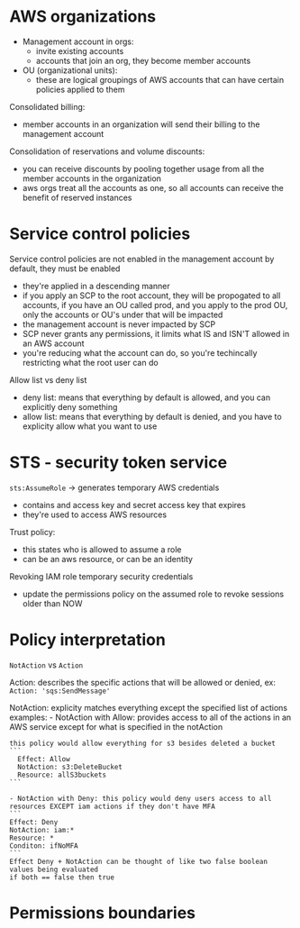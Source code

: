 # AWS organizations
- Management account in orgs:
  - invite existing accounts
  - accounts that join an org, they become member accounts
- OU (organizational units):
  - these are logical groupings of AWS accounts that can have certain policies applied to them

Consolidated billing:
  - member accounts in an organization will send their billing to the management account

Consolidation of reservations and volume discounts:
  - you can receive discounts by pooling together usage from all the member accounts in the organization
  - aws orgs treat all the accounts as one, so all accounts can receive the benefit of reserved instances

# Service control policies
Service control policies are not enabled in the management account by default, they must be enabled 


- they're applied in a descending manner 
- if you apply an SCP to the root account, they will be propogated to all accounts, if you have an OU called prod, and you apply to the prod OU, only the accounts or OU's under that will be impacted
- the management account is never impacted by SCP
- SCP never grants any permissions, it limits what IS and ISN'T allowed in an AWS account
- you're reducing what the account can do, so you're techincally restricting what the root user can do

Allow list vs deny list
- deny list: means that everything by default is allowed, and you can explicitly deny something
- allow list: means that everything by default is denied, and you have to explicity allow what you want to use

# STS - security token service 
`sts:AssumeRole` -> generates temporary AWS credentials
  - contains and access key and secret access key that expires
  - they're used to access AWS resources

Trust policy:
- this states who is allowed to assume a role
- can be an aws resource, or can be an identity 

Revoking IAM role temporary security credentials
- update the permissions policy on the assumed role to revoke sessions older than NOW 

# Policy interpretation
`NotAction` vs `Action`

Action: describes the specific actions that will be allowed or denied, ex: `Action: 'sqs:SendMessage'`

NotAction: explicity matches everything except the specified list of actions
  examples:
    - NotAction with Allow: provides access to all of the actions in an AWS service except for what is specified in the notAction

    this policy would allow everything for s3 besides deleted a bucket
    ```
      Effect: Allow
      NotAction: s3:DeleteBucket
      Resource: allS3buckets
    ```

    - NotAction with Deny: this policy would deny users access to all resources EXCEPT iam actions if they don't have MFA 
    ```
    Effect: Deny
    NotAction: iam:*
    Resource: *
    Conditon: ifNoMFA
    ```
    Effect Deny + NotAction can be thought of like two false boolean values being evaluated 
    if both == false then true 

# Permissions boundaries